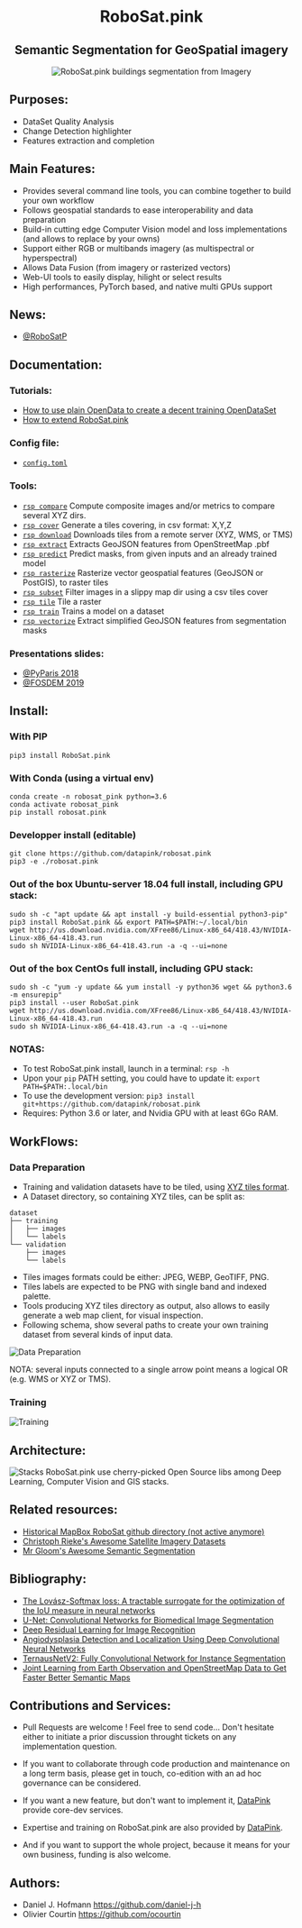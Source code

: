 <h1 align='center'>RoboSat.pink</h1>
<h2 align='center'>Semantic Segmentation for GeoSpatial imagery</h2>

<p align=center>
  <img src="https://pbs.twimg.com/media/DpjonykWwAANpPr.jpg" alt="RoboSat.pink buildings segmentation from Imagery" />
</p>



Purposes:
---------
- DataSet Quality Analysis
- Change Detection highlighter
- Features extraction and completion


Main Features:
--------------
- Provides several command line tools, you can combine together to build your own workflow
- Follows geospatial standards to ease interoperability and data preparation 
- Build-in cutting edge Computer Vision model and loss implementations (and allows to replace by your owns)
- Support either RGB or multibands imagery (as multispectral or hyperspectral)
- Allows Data Fusion (from imagery or rasterized vectors)
- Web-UI tools to easily display, hilight or select results
- High performances, PyTorch based, and native multi GPUs support


News:
-----
- <a href='https://twitter.com/RobosatP'>@RoboSatP</a>


Documentation:
--------------

### Tutorials:
- <a href="./docs/from_opendata_to_opendataset.md">How to use plain OpenData to create a decent training OpenDataSet</a>
- <a href="./docs/extensibility_by_design.md">How to extend RoboSat.pink</a>

### Config file:
- <a href="./docs/config.md">`config.toml`</a>

### Tools:

- <a href="./docs/tools.md#rsp-compare">`rsp compare`</a> Compute composite images and/or metrics to compare several XYZ dirs.
- <a href="./docs/tools.md#rsp-cover">`rsp cover`</a> Generate a tiles covering, in csv format: X,Y,Z
- <a href="./docs/tools.md#rsp-download">`rsp download`</a> Downloads tiles from a remote server (XYZ, WMS, or TMS)
- <a href="./docs/tools.md#rsp-extract">`rsp extract`</a> Extracts GeoJSON features from OpenStreetMap .pbf
- <a href="./docs/tools.md#rsp-predict">`rsp predict`</a> Predict masks, from given inputs and an already trained model
- <a href="./docs/tools.md#rsp-rasterize">`rsp rasterize`</a> Rasterize vector geospatial features (GeoJSON or PostGIS), to raster tiles
- <a href="./docs/tools.md#rsp-subset">`rsp subset`</a> Filter images in a slippy map dir using a csv tiles cover
- <a href="./docs/tools.md#rsp-tile">`rsp tile`</a> Tile a raster
- <a href="./docs/tools.md#rsp-train">`rsp train`</a> Trains a model on a dataset
- <a href="./docs/tools.md#rsp-vectorize">`rsp vectorize`</a> Extract simplified GeoJSON features from segmentation masks

### Presentations slides:
  - <a href="http://www.datapink.com/presentations/2018-pyparis.pdf">@PyParis 2018</a>
  - <a href="http://www.datapink.com/presentations/2019-fosdem.pdf">@FOSDEM 2019</a>


Install:
--------

### With PIP
```
pip3 install RoboSat.pink
```

### With Conda (using a virtual env)
```
conda create -n robosat_pink python=3.6
conda activate robosat_pink
pip install robosat.pink
```

### Developper install (editable)
```
git clone https://github.com/datapink/robosat.pink
pip3 -e ./robosat.pink
```

### Out of the box Ubuntu-server 18.04 full install, including GPU stack:
```
sudo sh -c "apt update && apt install -y build-essential python3-pip"
pip3 install RoboSat.pink && export PATH=$PATH:~/.local/bin
wget http://us.download.nvidia.com/XFree86/Linux-x86_64/418.43/NVIDIA-Linux-x86_64-418.43.run 
sudo sh NVIDIA-Linux-x86_64-418.43.run -a -q --ui=none
```

### Out of the box CentOs full install, including GPU stack:
```
sudo sh -c "yum -y update && yum install -y python36 wget && python3.6 -m ensurepip"
pip3 install --user RoboSat.pink
wget http://us.download.nvidia.com/XFree86/Linux-x86_64/418.43/NVIDIA-Linux-x86_64-418.43.run 
sudo sh NVIDIA-Linux-x86_64-418.43.run -a -q --ui=none
```

### NOTAS: 
- To test RoboSat.pink install, launch in a terminal: `rsp -h`
- Upon your ```pip``` PATH setting, you could have to update it: ```export PATH=$PATH:.local/bin```
- To use the development version: ```pip3 install git+https://github.com/datapink/robosat.pink```
- Requires: Python 3.6 or later, and Nvidia GPU with at least 6Go RAM.



WorkFlows:
--------

### Data Preparation ###

- Training and validation datasets have to be tiled, using <a href="https://en.wikipedia.org/wiki/Tiled_web_map">XYZ tiles format</a>.
- A Dataset directory, so containing XYZ tiles, can be split as:
```
dataset
├── training
│   ├── images
│   └── labels
└── validation
    ├── images
    └── labels
```
- Tiles images formats could be either: JPEG, WEBP, GeoTIFF, PNG.
- Tiles labels are expected to be PNG with single band and indexed palette.
- Tools producing XYZ tiles directory as output, also allows to easily generate a web map client, for visual inspection.
- Following schema, show several paths to create your own training dataset from several kinds of input data. 



<img alt="Data Preparation" src="https://raw.githubusercontent.com/datapink/robosat.pink/master/docs/img/readme/data_preparation.png" />

NOTA: several inputs connected to a single arrow point means a logical OR (e.g. WMS or XYZ or TMS).


### Training ###

<img alt="Training" src="https://raw.githubusercontent.com/datapink/robosat.pink/master/docs/img/readme/training.png" />




Architecture:
------------

<img alt="Stacks" src="https://raw.githubusercontent.com/datapink/robosat.pink/master/docs/img/readme/stacks.png" />
RoboSat.pink use cherry-picked Open Source libs among Deep Learning, Computer Vision and GIS stacks.




Related resources:
-----------------
- <a href="https://github.com/mapbox/robosat">Historical MapBox RoboSat github directory (not active anymore)</a>
- <a href="https://github.com/chrieke/awesome-satellite-imagery-datasets">Christoph Rieke's Awesome Satellite Imagery Datasets</a>
- <a href="https://github.com/mrgloom/awesome-semantic-segmentation">Mr Gloom's Awesome Semantic Segmentation</a>


Bibliography:
-------------

- <a href="https://arxiv.org/abs/1705.08790">The Lovász-Softmax loss: A tractable surrogate for the optimization of the IoU measure in neural networks</a>
- <a href="https://arxiv.org/abs/1505.04597">U-Net: Convolutional Networks for Biomedical Image Segmentation</a>
- <a href="https://arxiv.org/abs/1512.03385">Deep Residual Learning for Image Recognition</a>
- <a href="https://arxiv.org/pdf/1804.08024.pdf">Angiodysplasia Detection and Localization Using Deep
Convolutional Neural Networks</a>
- <a href="https://arxiv.org/abs/1806.00844">TernausNetV2: Fully Convolutional Network for Instance Segmentation</a>
- <a href="https://hal.archives-ouvertes.fr/hal-01523573/document">Joint Learning from Earth Observation and
OpenStreetMap Data to Get Faster Better Semantic Maps</a>




Contributions and Services:
---------------------------

- Pull Requests are welcome ! Feel free to send code...
  Don't hesitate either to initiate a prior discussion throught tickets on any implementation question.

- If you want to collaborate through code production and maintenance on a long term basis, please get in touch, co-edition with an ad hoc governance can be considered.

- If you want a new feature, but don't want to implement it, <a href="http://datapink.com">DataPink</a> provide core-dev services.

- Expertise and training on RoboSat.pink are also provided by <a href="http://datapink.com">DataPink</a>.

- And if you want to support the whole project, because it means for your own business, funding is also welcome.


Authors:
--------
- Daniel J. Hofmann <https://github.com/daniel-j-h>
- Olivier Courtin <https://github.com/ocourtin>
